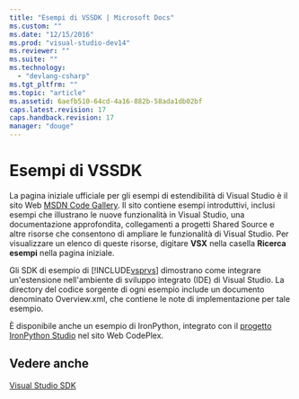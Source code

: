 ```yaml
---
title: "Esempi di VSSDK | Microsoft Docs"
ms.custom: ""
ms.date: "12/15/2016"
ms.prod: "visual-studio-dev14"
ms.reviewer: ""
ms.suite: ""
ms.technology: 
  - "devlang-csharp"
ms.tgt_pltfrm: ""
ms.topic: "article"
ms.assetid: 6aefb510-64cd-4a16-882b-58ada1db02bf
caps.latest.revision: 17
caps.handback.revision: 17
manager: "douge"
---
```

# Esempi di VSSDK
La pagina iniziale ufficiale per gli esempi di estendibilità di Visual Studio è il sito Web [MSDN Code Gallery](http://go.microsoft.com/fwlink/?LinkID=127810). Il sito contiene esempi introduttivi, inclusi esempi che illustrano le nuove funzionalità in Visual Studio, una documentazione approfondita, collegamenti a progetti Shared Source e altre risorse che consentono di ampliare le funzionalità di Visual Studio. Per visualizzare un elenco di queste risorse, digitare **VSX** nella casella **Ricerca esempi** nella pagina iniziale.  
  
 Gli SDK di esempio di [!INCLUDE[vsprvs](../code-quality/includes/vsprvs_md.md)] dimostrano come integrare un'estensione nell'ambiente di sviluppo integrato \(IDE\) di Visual Studio. La directory del codice sorgente di ogni esempio include un documento denominato Overview.xml, che contiene le note di implementazione per tale esempio.  
  
 È disponibile anche un esempio di IronPython, integrato con il [progetto IronPython Studio](http://go.microsoft.com/fwlink/?LinkID=183554) nel sito Web CodePlex.  
  
## Vedere anche  
 [Visual Studio SDK](1f7c348a-114c-4243-b392)